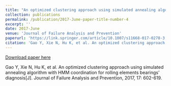 ```yaml
---
title: "An optimized clustering approach using simulated annealing algorithm with HMM coordination for rolling elements bearings’ diagnosis"
collection: publications
permalink: /publication/2017-June-paper-title-number-4
excerpt: ''
date: 2017-June
venue: 'Journal of Failure Analysis and Prevention'
paperurl: 'https://link.springer.com/article/10.1007/s11668-017-0278-3'
citation: 'Gao Y, Xie N, Hu K, et al. An optimized clustering approach using simulated annealing algorithm with HMM coordination for rolling elements bearings’ diagnosis[J]. Journal of Failure Analysis and Prevention, 2017, 17: 602-619.'
---
```


[Download paper here](https://link.springer.com/article/10.1007/s11668-017-0278-3)

Gao Y, Xie N, Hu K, et al. An optimized clustering approach using simulated annealing algorithm with HMM coordination for rolling elements bearings’ diagnosis[J]. Journal of Failure Analysis and Prevention, 2017, 17: 602-619.